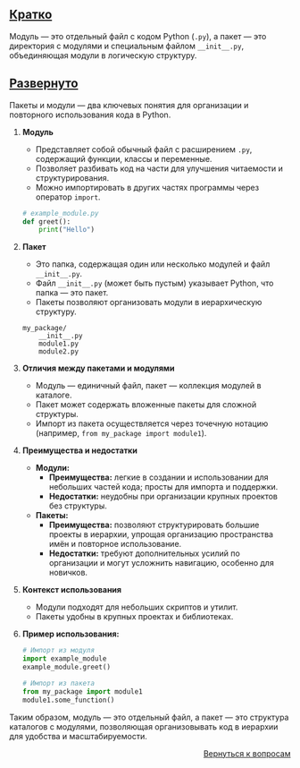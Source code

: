 ## <u>Кратко</u>

Модуль — это отдельный файл с кодом Python (`.py`), а пакет — это директория с модулями и специальным файлом
`__init__.py`, объединяющая модули в логическую структуру.

## <u>Развернуто</u>

Пакеты и модули — два ключевых понятия для организации и повторного использования кода в Python.

1. **Модуль**
    - Представляет собой обычный файл с расширением `.py`, содержащий функции, классы и переменные.
    - Позволяет разбивать код на части для улучшения читаемости и структурирования.
    - Можно импортировать в других частях программы через оператор `import`.
    ```python
    # example_module.py
    def greet():
        print("Hello")
    ```

2. **Пакет**
    - Это папка, содержащая один или несколько модулей и файл `__init__.py`.
    - Файл `__init__.py` (может быть пустым) указывает Python, что папка — это пакет.
    - Пакеты позволяют организовать модули в иерархическую структуру.
    ```plaintext
    my_package/
        __init__.py
        module1.py
        module2.py
    ```

3. **Отличия между пакетами и модулями**
    - Модуль — единичный файл, пакет — коллекция модулей в каталоге.
    - Пакет может содержать вложенные пакеты для сложной структуры.
    - Импорт из пакета осуществляется через точечную нотацию (например, `from my_package import module1`).

4. **Преимущества и недостатки**
    - **Модули:**
        - **Преимущества:** легкие в создании и использовании для небольших частей кода; просты для импорта и поддержки.
        - **Недостатки:** неудобны при организации крупных проектов без структуры.
    - **Пакеты:**
        - **Преимущества:** позволяют структурировать большие проекты в иерархии, упрощая организацию пространства имён
          и повторное использование.
        - **Недостатки:** требуют дополнительных усилий по организации и могут усложнить навигацию, особенно для
          новичков.

5. **Контекст использования**
    - Модули подходят для небольших скриптов и утилит.
    - Пакеты удобны в крупных проектах и библиотеках.

6. **Пример использования:**
    ```python
    # Импорт из модуля
    import example_module
    example_module.greet()
 
    # Импорт из пакета
    from my_package import module1
    module1.some_function()
    ```

Таким образом, модуль — это отдельный файл, а пакет — это структура каталогов с модулями, позволяющая организовывать код
в иерархии для удобства и масштабируемости.

<div align="right">

[Вернуться к вопросам](../Вопросы.md)

</div>

